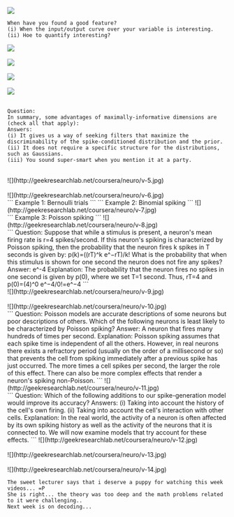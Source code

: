 ![](http://geekresearchlab.net/coursera/neuro/v-1.jpg)
```
When have you found a good feature?
(i) When the input/output curve over your variable is interesting.
(ii) Hoe to quantify interesting?
```
![](http://geekresearchlab.net/coursera/neuro/v-2-1.jpg)<br><br>
![](http://geekresearchlab.net/coursera/neuro/v-2-2.jpg)<br><br>
![](http://geekresearchlab.net/coursera/neuro/v-3.jpg)<br><br>
![](http://geekresearchlab.net/coursera/neuro/v-4.jpg)<br><br>
```
Question:
In summary, some advantages of maximally-informative dimensions are (check all that apply):
Answers:
(i) It gives us a way of seeking filters that maximize the discriminability of the spike-conditioned distribution and the prior.
(ii) It does not require a specific structure for the distributions, such as Gaussians.
(iii) You sound super-smart when you mention it at a party.
```
<br>
![](http://geekresearchlab.net/coursera/neuro/v-5.jpg)<br><br>
![](http://geekresearchlab.net/coursera/neuro/v-6.jpg)<br>
```
Example 1: Bernoulli trials
```
```
Example 2: Binomial spiking
```
![](http://geekresearchlab.net/coursera/neuro/v-7.jpg)<br>
```
Example 3: Poisson spiking
```
![](http://geekresearchlab.net/coursera/neuro/v-8.jpg)<br>
```
Question:
Suppose that while a stimulus is present, a neuron's mean firing rate is r=4 spikes/second. 
If this neuron's spiking is characterized by Poisson spiking, then the probability that the neuron fires k spikes in T seconds is given by: p(k)=((rT)^k e^−rT)/k!
What is the probability that when this stimulus is shown for one second the neuron does not fire any spikes?
Answer:
e^-4
Explanation:
The probability that the neuron fires no spikes in one second is given by p(0), 
where we set T=1 second. 
Thus, rT=4 and 
p(0)=(4)^0 e^−4/0!=e^−4
```
<br>
![](http://geekresearchlab.net/coursera/neuro/v-9.jpg) <br><br>
![](http://geekresearchlab.net/coursera/neuro/v-10.jpg)<br>
```
Question:
Poisson models are accurate descriptions of some neurons but poor descriptions of others. 
Which of the following neurons is least likely to be characterized by Poisson spiking?
Answer:
A neuron that fires many hundreds of times per second.
Explanation:
Poisson spiking assumes that each spike time is independent of all the others. 
However, in real neurons there exists a refractory period (usually on the order of a millisecond or so) that prevents the cell from spiking immediately after a previous spike has just occurred. 
The more times a cell spikes per second, the larger the role of this effect. 
There can also be more complex effects that render a neuron's spiking non-Poisson.
```
![](http://geekresearchlab.net/coursera/neuro/v-11.jpg)<br>
```
Question:
Which of the following additions to our spike-generation model would improve its accuracy?
Answers:
(i) Taking into account the history of the cell's own firing.
(ii) Taking into account the cell's interaction with other cells.
Explanation:
In the real world, the activity of a neuron is often affected by its own spiking history as well as the activity of the neurons that it is connected to. 
We will now examine models that try account for these effects.
```
![](http://geekresearchlab.net/coursera/neuro/v-12.jpg)<br><br>
![](http://geekresearchlab.net/coursera/neuro/v-13.jpg)<br><br>
![](http://geekresearchlab.net/coursera/neuro/v-14.jpg)<br>

```
The sweet lecturer says that i deserve a puppy for watching this week videos... =P
She is right... the theory was too deep and the math problems related to it were challenging..
Next week is on decoding...
```
